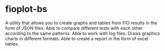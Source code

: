 # fioplot-bs
A utility that allows you to create graphs and tables from FIO results in the form of JSON files. Able to compare different tests with each other according to the same patterns. Able to work with log files. Draws graphics charts in different formats. Able to create a report in the form of excel tables.
